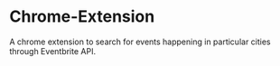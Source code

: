 # Chrome-Extension
A chrome extension to search for events happening in particular cities through Eventbrite API.
